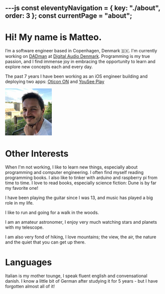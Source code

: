 ---js
const eleventyNavigation = {
	key: "./about",
	order: 3
};
const currentPage = "about";
---

# Hi! My name is Matteo.

I’m a software engineer based in Copenhagen, Denmark 🇩🇰. I'm currently working on [DADman](https://digitalaudio.dk/dadman/) at [Digital Audio Denmark](https://digitalaudio.dk/). Programming is my true passion, and I find immense joy in embracing the opportunity to learn and explore new concepts each and every day.

The past 7 years I have been working as an iOS engineer building and deploying two apps: <a href="portfolio/oticonon.md">Oticon ON</a> and <a href="portfolio/youseeplay.md">YouSee Play</a>

<img style="height: 30%; width: 30%;" class="avatar-img" src="../public/img/avatar.jpg" alt="avatar" title="avatar"/>

# Other Interests

When I'm not working, I like to learn new things, especially about programming and computer engineering. I often find myself reading programming books.   I also like to tinker with arduino and raspberry pi from time to time. I love to read books, especially science fiction: Dune is by far my favorite one!

I have been playing the guitar since I was 13, and music has played a big role in my life.

I like to run and going for a walk in the woods.

I am an amateur astronomer, I enjoy very much watching stars and planets with my telescope.

I am also very fond of hiking, I love mountains; the view, the air, the nature and the quiet that you can get up there.

# Languages
Italian is my mother tounge, I speak fluent english and convensational danish. I know a little bit of German after studying it for 5 years - but I have forgotten almost all of it!
